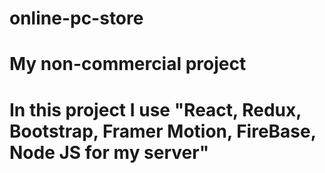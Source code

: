 # online-pc-store
# My non-commercial project
# In this project I use "React, Redux, Bootstrap, Framer Motion, FireBase, Node JS for my server"
